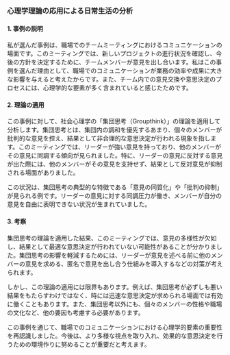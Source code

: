 ### 心理学理論の応用による日常生活の分析

#### 1. 事例の説明

私が選んだ事例は、職場でのチームミーティングにおけるコミュニケーションの場面です。このミーティングでは、新しいプロジェクトの進行状況を確認し、今後の方針を決定するために、チームメンバーが意見を出し合います。私はこの事例を選んだ理由として、職場でのコミュニケーションが業務の効率や成果に大きな影響を与えると考えたからです。また、チーム内での意見交換や意思決定のプロセスには、心理学的な要素が多く含まれていると感じたためです。

#### 2. 理論の適用

この事例に対して、社会心理学の「集団思考（Groupthink）」の理論を適用して分析します。集団思考とは、集団内の調和を優先するあまり、個々のメンバーが批判的な意見を控え、結果として非合理的な意思決定が行われる現象を指します。このミーティングでは、リーダーが強い意見を持っており、他のメンバーがその意見に同調する傾向が見られました。特に、リーダーの意見に反対する意見が出た際には、他のメンバーがその意見を支持せず、結果として反対意見が抑制される場面がありました。

この状況は、集団思考の典型的な特徴である「意見の同質化」や「批判の抑制」が見られる例です。リーダーの意見に対する同調圧力が働き、メンバーが自分の意見を自由に表明できない状況が生まれていました。

#### 3. 考察

集団思考の理論を適用した結果、このミーティングでは、意見の多様性が欠如し、結果として最適な意思決定が行われていない可能性があることが分かりました。集団思考の影響を軽減するためには、リーダーが意見を述べる前に他のメンバーの意見を求める、匿名で意見を出し合う仕組みを導入するなどの対策が考えられます。

しかし、この理論の適用には限界もあります。例えば、集団思考が必ずしも悪い結果をもたらすわけではなく、時には迅速な意思決定が求められる場面では有効に働くこともあります。また、集団思考以外にも、個々のメンバーの性格や職場の文化など、他の要因も考慮する必要があります。

この事例を通じて、職場でのコミュニケーションにおける心理学的要素の重要性を再認識しました。今後は、より多様な視点を取り入れ、効果的な意思決定を行うための環境作りに努めることが重要だと考えます。